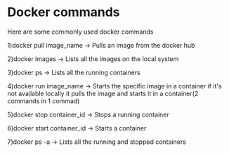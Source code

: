 # Docker commands

Here are some commonly used docker commands

1)docker pull image_name -> Pulls an image from the docker hub


2)docker images -> Lists all the images on the local system


3)docker ps -> Lists all the running containers


4)docker run image_name -> Starts the specific image in a container if it's not available locally it pulls the image and starts it in a container(2 commands in 1 commad)


5)docker stop container_id -> Stops a running container


6)docker start container_id -> Starts a container 


7)docker ps -a -> Lists all the running and stopped containers

